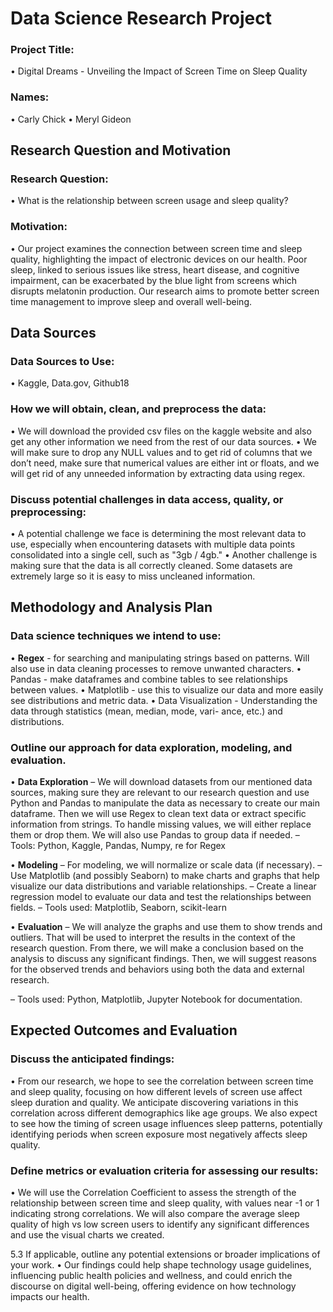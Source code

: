 # Data Science Research Project

### Project Title:
• Digital Dreams - Unveiling the Impact of Screen Time on Sleep Quality

### Names:
• Carly Chick 
• Meryl Gideon

## Research Question and Motivation

### Research Question:
• What is the relationship between screen usage and sleep quality?

### Motivation:
• Our project examines the connection between screen time and sleep quality, highlighting
the impact of electronic devices on our health. Poor sleep, linked to serious issues like
stress, heart disease, and cognitive impairment, can be exacerbated by the blue light from
screens which disrupts melatonin production. Our research aims to promote better screen
time management to improve sleep and overall well-being.

## Data Sources

### Data Sources to Use:
• Kaggle, Data.gov, Github18

### How we will obtain, clean, and preprocess the data:
• We will download the provided csv files on the kaggle website and also get any other
information we need from the rest of our data sources.
• We will make sure to drop any NULL values and to get rid of columns that we don’t need,
make sure that numerical values are either int or floats, and we will get rid of any unneeded
information by extracting data using regex.

### Discuss potential challenges in data access, quality, or preprocessing:
• A potential challenge we face is determining the most relevant data to use, especially when
encountering datasets with multiple data points consolidated into a single cell, such as "3gb
/ 4gb."
• Another challenge is making sure that the data is all correctly cleaned. Some datasets are
extremely large so it is easy to miss uncleaned information.

## Methodology and Analysis Plan

### Data science techniques we intend to use:
• **Regex** - for searching and manipulating strings based on patterns. Will also use in data
cleaning processes to remove unwanted characters.
• Pandas - make dataframes and combine tables to see relationships between values.
• Matplotlib - use this to visualize our data and more easily see distributions and metric data.
• Data Visualization - Understanding the data through statistics (mean, median, mode, vari-
ance, etc.) and distributions.

### Outline our approach for data exploration, modeling, and evaluation.

• **Data Exploration**
– We will download datasets from our mentioned data sources, making sure they are
relevant to our research question and use Python and Pandas to manipulate the data
as necessary to create our main dataframe. Then we will use Regex to clean text data
or extract specific information from strings. To handle missing values, we will either
replace them or drop them. We will also use Pandas to group data if needed.
– Tools: Python, Kaggle, Pandas, Numpy, re for Regex

• **Modeling**
– For modeling, we will normalize or scale data (if necessary).
– Use Matplotlib (and possibly Seaborn) to make charts and graphs that help visualize
our data distributions and variable relationships.
– Create a linear regression model to evaluate our data and test the relationships between fields.
– Tools used: Matplotlib, Seaborn, scikit-learn

• **Evaluation**
– We will analyze the graphs and use them to show trends and outliers. That will be used
to interpret the results in the context of the research question. From there, we will make
a conclusion based on the analysis to discuss any significant findings. Then, we will
suggest reasons for the observed trends and behaviors using both the data and external
research.

– Tools used: Python, Matplotlib, Jupyter Notebook for documentation.

## Expected Outcomes and Evaluation
### Discuss the anticipated findings:
• From our research, we hope to see the correlation between screen time and sleep quality,
focusing on how different levels of screen use affect sleep duration and quality. We anticipate
discovering variations in this correlation across different demographics like age groups.
We also expect to see how the timing of screen usage influences sleep patterns, potentially
identifying periods when screen exposure most negatively affects sleep quality.

### Define metrics or evaluation criteria for assessing our results:
• We will use the Correlation Coefficient to assess the strength of the relationship between
screen time and sleep quality, with values near -1 or 1 indicating strong correlations. We will
also compare the average sleep quality of high vs low screen users to identify any significant
differences and use the visual charts we created.

5.3 If applicable, outline any potential extensions or broader implications of your work.
• Our findings could help shape technology usage guidelines, influencing public health policies
and wellness, and could enrich the discourse on digital well-being, offering evidence on
how technology impacts our health.

